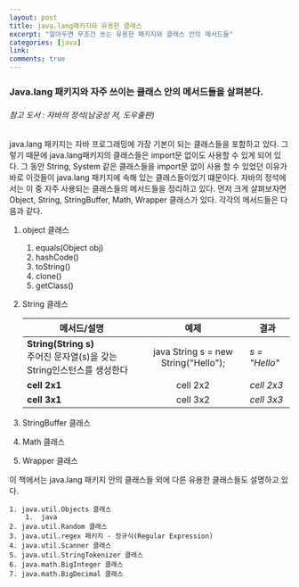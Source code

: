 ```yaml
---
layout: post
title: java.lang패키지와 유용한 클래스
excerpt: "알아두면 무조건 쓰는 유용한 패키지와 클래스 안의 메서드들"
categories: [java]
link:
comments: true
---
```


### Java.lang 패키지와 자주 쓰이는 클래스 안의 메서드들을 살펴본다.

###### 참고 도서 : 자바의 정석(남궁성 저, 도우출판)

java.lang 패키지는 자바 프로그래밍에 가장 기본이 되는 클래스들을 포함하고 있다. 그렇기 때문에 java.lang패키지의 클래스들은 import문 없이도 사용할 수 있게 되어 있다. 그 동안 String, System 같은 클래스들을 import문 없이 사용 할 수 있었던 이유가 바로 이것들이 java.lang 패키지에 속해 있는 클래스들이었기 떄문이다. 자바의 정석에서는 이 중 자주 사용되는 클래스들의 메서드들을 정리하고 있다. 먼저 크게 살펴보자면 Object, String, StringBuffer, Math, Wrapper 클래스가 있다. 각각의 메서드들은 다음과 같다.

1. object 클래스
    1. equals(Object obj)
    2. hashCode()
    3. toString()
    4. clone()
    5. getClass()

2. String 클래스

    |  <center>메서드/설명</center> |  <center>예제</center> |  <center>결과</center> |
    |:--------|:--------|:--------|
    |**String(String s)**<br />주어진 문자열(s)을 갖는 String인스턴스를 생성한다 | <center>java String s = new String("Hello");</center> |*s = "Hello"* |
    |**cell 2x1** | <center>cell 2x2 </center> |*cell 2x3* |
    |**cell 3x1** | <center>cell 3x2 </center> |*cell 3x3* |

3. StringBuffer 클래스

4. Math 클래스

5. Wrapper 클래스

이 책에서는 java.lang 패키지 안의 클래스들 외에 다른 유용한 클래스들도 설명하고 있다.

    1. java.util.Objects 클래스
        1.  java
    2. java.util.Random 클래스
    3. java.util.regex 패키지 - 정규식(Regular Expression)
    4. java.util.Scanner 클래스
    5. java.util.StringTokenizer 클래스
    6. java.math.BigInteger 클래스
    7. java.math.BigDecimal 클래스
